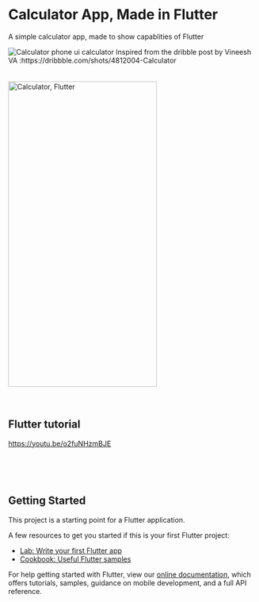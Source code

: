 # Calculator App, Made in Flutter

A simple calculator app, made to show capablities of Flutter

<img alt="Calculator phone ui calculator" src="https://cdn.dribbble.com/users/2011899/screenshots/4812004/calculator.jpg">
Inspired from the dribble post by Vineesh VA :https://dribbble.com/shots/4812004-Calculator

<br>
<br>
<br>
<img alt="Calculator, Flutter" src="https://i.imgur.com/vJmYBAW.gif" width="300px" height="616px">

<br>
<br>
<br>

## Flutter tutorial

https://youtu.be/o2fuNHzmBJE

<br>
<br>
<br>

## Getting Started

This project is a starting point for a Flutter application.

A few resources to get you started if this is your first Flutter project:

- [Lab: Write your first Flutter app](https://flutter.io/docs/get-started/codelab)
- [Cookbook: Useful Flutter samples](https://flutter.io/docs/cookbook)

For help getting started with Flutter, view our 
[online documentation](https://flutter.io/docs), which offers tutorials, 
samples, guidance on mobile development, and a full API reference.
